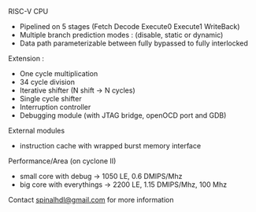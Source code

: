 RISC-V CPU
- Pipelined on 5 stages (Fetch Decode Execute0 Execute1 WriteBack)
- Multiple branch prediction modes : (disable, static or dynamic)
- Data path parameterizable between fully bypassed to fully interlocked

Extension :
- One cycle multiplication
- 34 cycle division
- Iterative shifter (N shift -> N cycles)
- Single cycle shifter
- Interruption controller
- Debugging module (with JTAG bridge, openOCD port and GDB)

External modules
- instruction cache with wrapped burst memory interface

Performance/Area (on cyclone II)
- small core with debug -> 1050 LE, 0.6 DMIPS/Mhz
- big core with everythings -> 2200 LE, 1.15 DMIPS/Mhz, 100 Mhz

Contact spinalhdl@gmail.com for more information